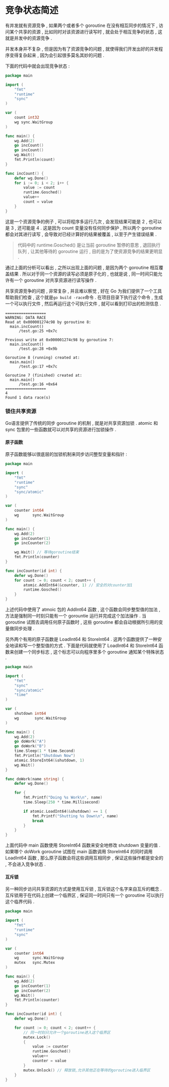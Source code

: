 # 竞争状态简述

有并发就有资源竞争 , 如果两个或者多个 goroutine 在没有相互同步的情况下 , 访问某个共享的资源 , 比如同时对该资源进行读写时 , 就会处于相互竞争的状态 , 这就是并发中的资源竞争 .

并发本身并不复杂 , 但是因为有了资源竞争的问题 , 就使得我们开发出好的并发程序变得复杂起来 , 因为会引起很多莫名其妙的问题 .

下面的代码中就会出现竞争状态 :

```go
package main

import (
    "fmt"
    "runtime"
    "sync"
)

var (
    count int32
    wg sync.WaitGroup
)

func main() {
    wg.Add(2)
    go incCount()
    go incCount()
    wg.Wait()
    fmt.Println(count)
}

func incCount() {
    defer wg.Done()
    for i := 0; i < 2; i++ {
        value := count
        runtime.Gosched()
        value++
        count = value
    }
}
```

这是一个资源竞争的例子 , 可以将程序多运行几次 , 会发现结果可能是 2 , 也可以是 3 , 还可能是 4 . 这是因为 count 变量没有任何同步保护 , 所以两个 goroutine 都会对其进行读写 , 会导致对已经计算好的结果被覆盖 , 以至于产生错误结果 .

> 代码中的 runtime.Gosched\(\) 是让当前 goroutine 暂停的意思 , 退回执行队列 , 让其他等待的 goroutine 运行 , 目的是为了使资源竞争的结果更明显 .

通过上面的分析可以看出 , 之所以出现上面的问题 , 是因为两个 goroutine 相互覆盖结果 . 所以对于同一个资源的读写必须是原子化的 , 也就是说 , 同一时间只能允许有一个 goroutine 对共享资源进行读写操作 .

共享资源竞争的问题 , 非常复杂 , 并且难以察觉 , 好在 Go 为我们提供了一个工具帮助我们检查 , 这个就是`go build -race`命令 . 在项目目录下执行这个命令 , 生成一个可以执行文件 , 然后再运行这个可执行文件 , 就可以看到打印出的检测信息 .

```
==================
WARNING: DATA RACE
Read at 0x000001274c98 by goroutine 8:
  main.incCount()
      /test.go:25 +0x7c

Previous write at 0x000001274c98 by goroutine 7:
  main.incCount()
      /test.go:28 +0x9b

Goroutine 8 (running) created at:
  main.main()
      /test.go:17 +0x7c

Goroutine 7 (finished) created at:
  main.main()
      /test.go:16 +0x64
==================
4
Found 1 data race(s)
```

### 锁住共享资源

Go语言提供了传统的同步 goroutine 的机制 , 就是对共享资源加锁 . atomic 和 sync 包里的一些函数就可以对共享的资源进行加锁操作 .

#### 原子函数

原子函数能够以很底层的加锁机制来同步访问整型变量和指针 :

```go
package main

import (
    "fmt"
    "runtime"
    "sync"
    "sync/atomic"
)

var (
    counter int64
    wg      sync.WaitGroup
)

func main() {
    wg.Add(2)
    go incCounter(1)
    go incCounter(2)

    wg.Wait() // 等待goroutine结束
    fmt.Println(counter)
}

func incCounter(id int) {
    defer wg.Done()
    for count := 0; count < 2; count++ {
        atomic.AddInt64(&counter, 1) // 安全的对counter加1
        runtime.Gosched()
    }
}
```

上述代码中使用了 atmoic 包的 AddInt64 函数 , 这个函数会同步整型值的加法 , 方法是强制同一时刻只能有一个 gorountie 运行并完成这个加法操作 . 当 goroutine 试图去调用任何原子函数时 , 这些 goroutine 都会自动根据所引用的变量做同步处理 .

另外两个有用的原子函数是 LoadInt64 和 StoreInt64 . 这两个函数提供了一种安全地读和写一个整型值的方式 . 下面是代码就使用了 LoadInt64 和 StoreInt64 函数来创建一个同步标志 , 这个标志可以向程序里多个 goroutine 通知某个特殊状态 .

```go
package main

import (
    "fmt"
    "sync"
    "sync/atomic"
    "time"
)

var (
    shutdown int64
    wg       sync.WaitGroup
)

func main() {
    wg.Add(2)
    go doWork("A")
    go doWork("B")
    time.Sleep(1 * time.Second)
    fmt.Println("Shutdown Now")
    atomic.StoreInt64(&shutdown, 1)
    wg.Wait()
}

func doWork(name string) {
    defer wg.Done()

    for {
        fmt.Printf("Doing %s Work\n", name)
        time.Sleep(250 * time.Millisecond)

        if atomic.LoadInt64(&shutdown) == 1 {
            fmt.Printf("Shutting %s Down\n", name)
            break
        }
    }
}
```

上面代码中 main 函数使用 StoreInt64 函数来安全地修改 shutdown 变量的值 . 如果哪个 doWork goroutine 试图在 main 函数调用 StoreInt64 的同时调用 LoadInt64 函数 , 那么原子函数会将这些调用互相同步 , 保证这些操作都是安全的 , 不会进入竞争状态 . 

#### 互斥锁

另一种同步访问共享资源的方式是使用互斥锁 , 互斥锁这个名字来自互斥的概念 . 互斥锁用于在代码上创建一个临界区 , 保证同一时间只有一个 goroutine 可以执行这个临界代码 . 

```go
package main

import (
	"fmt"
	"runtime"
	"sync"
)

var (
	counter int64
	wg      sync.WaitGroup
	mutex   sync.Mutex
)

func main() {
	wg.Add(2)
	go incCounter(1)
	go incCounter(2)
	wg.Wait()
	fmt.Println(counter)
}

func incCounter(id int) {
	defer wg.Done()

	for count := 0; count < 2; count++ {
		// 同一时刻只允许一个goroutine进入这个临界区
		mutex.Lock()
		{
			value := counter
			runtime.Gosched()
			value++
			counter = value
		}
		mutex.Unlock() // 释放锁,允许其他正在等待的goroutine进入临界区
	}
}
```






